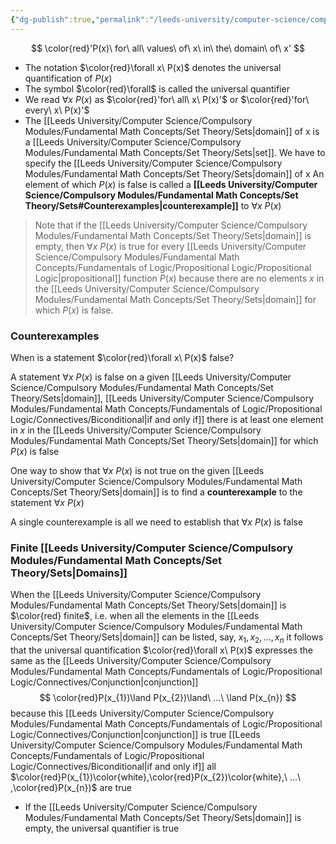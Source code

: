 ```yaml
---
{"dg-publish":true,"permalink":"/leeds-university/computer-science/compulsory-modules/fundamental-math-concepts/fundamentals-of-logic/predicate-logic/quantification/universal-quantification/"}
---
```


$$
\color{red}'P(x)\ for\ all\ values\ of\ x\ in\ the\ domain\ of\ x'
$$
- The notation $\color{red}\forall x\ P(x)$ denotes the universal quantification of $P(x)$
- The symbol $\color{red}\forall$ is called the universal quantifier
- We read $\forall x\ P(x)$ as $\color{red}'for\ all\ x\ P(x)'$ or $\color{red}'for\ every\ x\ P(x)'$
- The [[Leeds University/Computer Science/Compulsory Modules/Fundamental Math Concepts/Set Theory/Sets\|domain]] of x is a [[Leeds University/Computer Science/Compulsory Modules/Fundamental Math Concepts/Set Theory/Sets\|set]]. We have to specify the [[Leeds University/Computer Science/Compulsory Modules/Fundamental Math Concepts/Set Theory/Sets\|domain]] of x
An element of which $P(x)$ is false is called a **[[Leeds University/Computer Science/Compulsory Modules/Fundamental Math Concepts/Set Theory/Sets#Counterexamples\|counterexample]]** to $\forall x\ P(x)$

>Note that if the [[Leeds University/Computer Science/Compulsory Modules/Fundamental Math Concepts/Set Theory/Sets\|domain]] is empty, then $\forall x\ P(x)$ is true for every [[Leeds University/Computer Science/Compulsory Modules/Fundamental Math Concepts/Fundamentals of Logic/Propositional Logic/Propositional Logic\|propositional]] function $P(x)$ because there are no elements $x$ in the [[Leeds University/Computer Science/Compulsory Modules/Fundamental Math Concepts/Set Theory/Sets\|domain]] for which $P(x)$ is false.

### Counterexamples
When is a statement $\color{red}\forall x\ P(x)$ false?

A statement $\forall x\ P(x)$ is false on a given [[Leeds University/Computer Science/Compulsory Modules/Fundamental Math Concepts/Set Theory/Sets\|domain]], [[Leeds University/Computer Science/Compulsory Modules/Fundamental Math Concepts/Fundamentals of Logic/Propositional Logic/Connectives/Biconditional\|if and only if]] there is at least one element in $x$ in the [[Leeds University/Computer Science/Compulsory Modules/Fundamental Math Concepts/Set Theory/Sets\|domain]] for which $P(x)$ is false

One way to show that $\forall x\ P(x)$ is not true on the given [[Leeds University/Computer Science/Compulsory Modules/Fundamental Math Concepts/Set Theory/Sets\|domain]] is to find a **counterexample** to the statement $\forall x\ P(x)$

A single counterexample is all we need to establish that $\forall x\ P(x)$ is false

### Finite [[Leeds University/Computer Science/Compulsory Modules/Fundamental Math Concepts/Set Theory/Sets\|Domains]]
When the [[Leeds University/Computer Science/Compulsory Modules/Fundamental Math Concepts/Set Theory/Sets\|domain]] is $\color{red} finite$, i.e. when all the elements in the [[Leeds University/Computer Science/Compulsory Modules/Fundamental Math Concepts/Set Theory/Sets\|domain]] can be listed, say, $x_1,x_2,...,x_n$ it follows that the universal quantification $\color{red}\forall x\ P(x)$ expresses the same as the [[Leeds University/Computer Science/Compulsory Modules/Fundamental Math Concepts/Fundamentals of Logic/Propositional Logic/Connectives/Conjunction\|conjunction]]
$$
\color{red}P(x_{1})\land P(x_{2})\land\ ...\ \land P(x_{n})
$$
because this [[Leeds University/Computer Science/Compulsory Modules/Fundamental Math Concepts/Fundamentals of Logic/Propositional Logic/Connectives/Conjunction\|conjunction]] is true [[Leeds University/Computer Science/Compulsory Modules/Fundamental Math Concepts/Fundamentals of Logic/Propositional Logic/Connectives/Biconditional\|if and only if]] all $\color{red}P(x_{1})\color{white},\color{red}P(x_{2})\color{white},\ ...\ ,\color{red}P(x_{n})$
are true
- If the [[Leeds University/Computer Science/Compulsory Modules/Fundamental Math Concepts/Set Theory/Sets\|domain]] is empty, the universal quantifier is true
